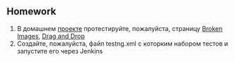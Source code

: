 ## Homework

1. В домашнем [проекте](https://the-internet.herokuapp.com/) протестируйте, пожалуйста, страницу [Broken Images](https://the-internet.herokuapp.com/broken_images), [Drag and Drop](https://the-internet.herokuapp.com/drag_and_drop)
2. Создайте, пожалуйста, файл testng.xml с которким набором тестов и запустите его через Jenkins